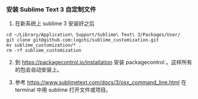 ### 安装 Sublime Text 3 自定制文件

1. 在新系统上 sublime 3 安装好之后

```console
cd ~/Library/Application\ Support/Sublime\ Text\ 3/Packages/User/
git clone git@github.com:logchi/sublime_customization.git
mv sublime_customization/* .
rm -rf sublime_customization
```

2. 到 https://packagecontrol.io/installation 安装 packagecontrol 。这样所有的包会自动安装上。

3. 参考 https://www.sublimetext.com/docs/3/osx_command_line.html 在 terminal 中用 sublime 打开文件或项目。

